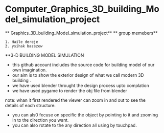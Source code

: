 # Computer_Graphics_3D_building_Model_simulation_project
**    Graphics_3D_building_Model_simulation_project**
   **  group memebers**
      
    1. Haile dereje
    2. ysihak bazezew
  
  **3-D BUILDING MODEL SIMULATION
  
  - this github account includes the source code for building model of our own imagination. 
  - our aim is to show the exterior design of what we call modern 3D building .
  - we have used blender throught the design process upto complation
  - we have used pygame to render the obj file from blender
  
  note: whan it first rendered the viewer can zoom in and out to see the details of each structure. 
  
  - you can als0 focuse on specific the object by pointing to it and zooming in to the direction you want.
  - you can also rotate to the any direction all using by touchpad.
